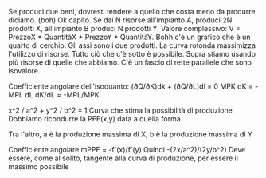Se produci due beni, dovresti tendere a quello che costa meno da produrre diciamo. (boh)
Ok capito.
Se dai N risorse all'impianto A, produci 2N prodotti X, all'impianto B produci N prodotti Y.
Valore complessivo: V = PrezzoX \* QuantitàX + PrezzoY \* QuantitàY.
Bohh c'è un grafico che è un quarto di cerchio. Gli assi sono i due prodotti.
La curva rotonda massimizza l'utilizzo di risorse.
Tutto ciò che c'è sotto è possibile. Sopra stiamo usando più risorse di quelle che abbiamo.
C'è un fascio di rette parallele che sono isovalore.

Coefficiente angolare dell'isoquanto:
	(∂Q/∂K)dk + (∂Q/∂L)dl = 0
	MPK dK = - MPL dL
	dK/dL = -MPL/MPK

x^2 / a^2 + y^2 / b^2 = 1
Curva che stima la possibilità di produzione
Dobbiamo ricondurre la PFF(x,y) data a quella forma

Tra l'altro, a è la produzione massima di X, b è la produzione massima di Y

Coefficiente angolare mPPF = -f'(x)/f'(y)
Quindi -(2x/a^2)/(2y/b^2)
Deve essere, come al solito, tangente alla curva di produzione, per essere il massimo possibile
